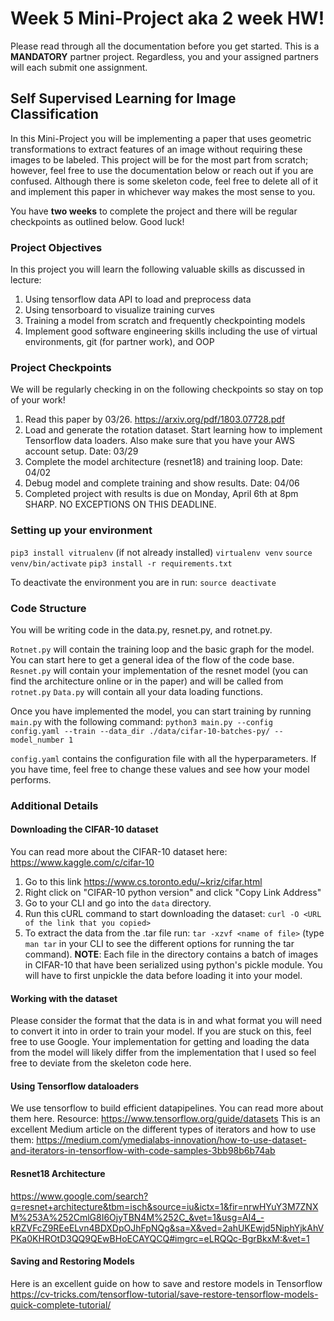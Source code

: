 # Week 5 Mini-Project aka 2 week HW!
Please read through all the documentation before you get started.
This is a **MANDATORY** partner project. Regardless, you and your assigned partners will each submit one assignment.

## Self Supervised Learning for Image Classification

In this Mini-Project you will be implementing a paper that uses geometric transformations to extract features of an image without requiring these images to be labeled. This project will be for the most part from scratch; however, feel free to use the documentation below or reach out if you are confused. Although there is some skeleton code, feel free to delete all of it and implement this paper in whichever way makes the most sense to you. 

You have **two weeks** to complete the project and there will be regular checkpoints as outlined below. Good luck!

### Project Objectives
In this project you will learn the following valuable skills as discussed in lecture:
1. Using tensorflow data API to load and preprocess data
2. Using tensorboard to visualize training curves
3. Training a model from scratch and frequently checkpointing models
4. Implement good software engineering skills including the use of virtual environments, git (for partner work), and OOP

### Project Checkpoints
We will be regularly checking in on the following checkpoints so stay on top of your work!
1. Read this paper by 03/26. https://arxiv.org/pdf/1803.07728.pdf
2. Load and generate the rotation dataset. Start learning how to implement Tensorflow data loaders. Also make sure that you have your AWS account setup. Date: 03/29
3. Complete the model architecture (resnet18) and training loop. Date: 04/02
4. Debug model and complete training and show results. Date: 04/06
5. Completed project with results is due on Monday, April 6th at 8pm SHARP. NO EXCEPTIONS ON THIS DEADLINE.

### Setting up your environment
`pip3 install vitrualenv` (if not already installed)
`virtualenv venv`
`source venv/bin/activate`
`pip3 install -r requirements.txt`

To deactivate the environment you are in run:
`source deactivate`

### Code Structure
You will be writing code in the data.py, resnet.py, and rotnet.py.

`Rotnet.py` will contain the training loop and the basic graph for the model. You can start here to get a general idea of the flow of the code base.
`Resnet.py` will contain your implementation of the resnet model (you can find the architecture online or in the paper) and will be called from `rotnet.py`
`Data.py` will contain all your data loading functions.

Once you have implemented the model, you can start training by running `main.py` with the following command:
`python3 main.py --config config.yaml --train --data_dir ./data/cifar-10-batches-py/ --model_number 1`

`config.yaml` contains the configuration file with all the hyperparameters. If you have time, feel free to change these values and see how your model performs.

### Additional Details
#### Downloading the CIFAR-10 dataset
You can read more about the CIFAR-10 dataset here: https://www.kaggle.com/c/cifar-10
1. Go to this link https://www.cs.toronto.edu/~kriz/cifar.html
2. Right click on "CIFAR-10 python version" and click "Copy Link Address"
3. Go to your CLI and go into the `data` directory.
4. Run this cURL command to start downloading the dataset: `curl -O <URL of the link that you copied>`
5. To extract the data from the .tar file run: `tar -xzvf <name of file>` (type `man tar` in your CLI to see the different options for running the tar command).
**NOTE**: Each file in the directory contains a batch of images in CIFAR-10 that have been serialized using python's pickle module. You will have to first unpickle the data before loading it into your model.

#### Working with the dataset
Please consider the format that the data is in and what format you will need to convert it into in order to train your model. If you are stuck on this, feel free to use Google.
Your implementation for getting and loading the data from the model will likely differ from the implementation that I used so feel free to deviate from the skeleton code here.

#### Using Tensorflow dataloaders
We use tensorflow to build efficient datapipelines. You can read more about them here.
Resource: https://www.tensorflow.org/guide/datasets
This is an excellent Medium article on the different types of iterators and how to use them: https://medium.com/ymedialabs-innovation/how-to-use-dataset-and-iterators-in-tensorflow-with-code-samples-3bb98b6b74ab

#### Resnet18 Architecture
https://www.google.com/search?q=resnet+architecture&tbm=isch&source=iu&ictx=1&fir=nrwHYuY3M7ZNXM%253A%252CmlG8I6OjyTBN4M%252C_&vet=1&usg=AI4_-kRZVFcZ9REeELvn4BDXDpOJhFpNQg&sa=X&ved=2ahUKEwjd5NiphYjkAhVPKa0KHROtD3QQ9QEwBHoECAYQCQ#imgrc=eLRQQc-BgrBkxM:&vet=1

#### Saving and Restoring Models
Here is an excellent guide on how to save and restore models in Tensorflow
https://cv-tricks.com/tensorflow-tutorial/save-restore-tensorflow-models-quick-complete-tutorial/


